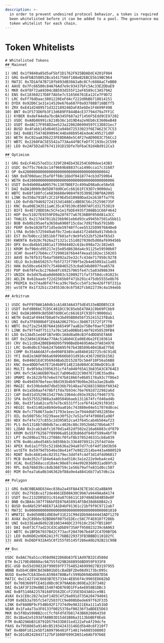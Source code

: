 ```yaml
---
description: >-
  in order to prevent undesired protocol behavior, a token is required to have
  been whitelisted before it can be added to a pool. The governance maintains a
  token whitelist for each chain.
---
```


# Token Whitelists

````markup
# Whitelisted Tokens
## Mainnet
```
1) UNI 0x1f9840a85d5aF5bf1D1762F925BDADdC4201F984
2) GRG 0x4FbB350052Bca5417566f188eB2EBCE5b19BC964
3) MATIC 0x7D1AfA7B718fb893dB30A3aBc0Cfc608AaCfeBB0
4) AAVE 0x7Fc66500c84A76Ad7e9c93437bFc5Ac33E2DDaE9
5) MKR 0x9f8F72aA9304c8B593d555F12eF6589cC3A579A2
6) ENS 0xC18360217D8F7Ab5e7c516566761Ea12Ce7F9D72
7) LRC 0xFf76dDaac3801220EeFd4cf222d0bBb718814151
8) DYDX 0x92D6C1e31e14520e676a687F0a93788B716BEff5
9) ZRX 0xE41d2489571d322189246DaFA5ebDe1F4699F498
10) BNT 0x1F573D6Fb3F13d689FF844B4cE37794d79a7FF1C
11) KYBER 0xdeFA4e8a7bcBA345F687a2f1456F5Edd9CE97202
12) USDC 0xA0b86991c6218b36c1d19D4a2e9Eb0cE3606eB48
13) USDT 0xdAC17F958D2ee523a2206206994597C13D831ec7
14) BUSD 0x4Fabb145d64652a948d72533023f6E7A623C7C53
15) DAI 0x6B175474E89094C44Da98b954EedeAC495271d0F
16) WETH 0xC02aaA39b223FE8D0A0e5C4F27eAD9083C756Cc2
17) WBTC 0x2260FAC5E5542a773Aa44fBCfeDf7C193bc2C599
18) LEO 0x2AF5D2aD76741191D15Dfe7bF6aC92d4Bd912Ca3
```
## Optimism
```
1) GRG 0xEcF46257ed31c329F204Eb43E254C609dee143B3
2) USDC 0x7f5c764cbc14f9669b88837ca1490cca17c31607
3) OP 0x4200000000000000000000000000000000000042
4) SNX 0x8700daec35af8ff88c16bdf0418774cb3d7599b4
5) WETH 0x4200000000000000000000000000000000000006
6) USDT 0x94b008aA00579c1307B0EF2c499aD98a8ce58e58
7) DAI 0xDA10009cBd5D07dd0CeCc66161FC93D7c9000da1
8) WBTC 0x68f180fcCe6836688e9084f035309E29Bf0A2095
9) LINK 0x350a791Bfc2C21F9Ed5d10980Dad2e2638ffa7f6
10) LDO 0xFdb794692724153d1488CcdBE0C56c252596735F
11) KNC 0xa00E3A3511aAC35cA78530c85007AFCd31753819
12) BIFI 0x4E720DD3Ac5CFe1e1fbDE4935f386Bb1C66F4642
13) HOP 0xc5102fE9359FD9a28f877a67E36B0F050d81a3CC
14) THALES 0x217d47011b23bb961eb6d93ca9945b7501a5bb11
15) BOB 0xb0b195aefa3650a6908f15cdac7d92f8a5791b0b
16) PERP 0x9e1028f5f1d5ede59748ffcee5532509976840e0
17) LYRA 0x50c5725949a6f0c72e6c4a641f24049a917db0cb
18) EST 0x7b0bcc23851bbf7601efc9e9fe532bf5284f65d3
19) KWENTA 0x920cf626a271321c151d027030d5d08af699456b
20) OPX 0xcdb4bb51801a1f399d4402c61bc098a72c382e65
21) KROM 0xf98dcd95217e15e05d8638da4c91125e59590b07
22) XCHF 0xe4f27b04cc7729901876b44f4eaa5102ec150265
23) AAVE 0x76fb31fb4af56892a25e32cfc43de717950c9278
24) VELO 0x3c8b650257cfb5f272f799f5e2b4e65093a11a05
25) HAN 0x50bce64397c75488465253c0a034b8097fea6578
26) POP 0x6f0fecbc276de8fc69257065fe47c5a03d986394
27) UNIDX 0x5d47baba0d66083c52009271faf3f50dcc01023c
28) AELIN 0x61baadcf22d2565b0f471b291c475db5555e0b76
29) PREMIA 0x374ad0f47f4ca39c78e5cc54f1c9e426ff8f231a
30) wstETH 0x1f32b1c2345538c0c6f582fcb022739c4a194ebb
```
## Arbitrum
```
1) USDC 0xFF970A61A04b1cA14834A43f5dE4533eBDDB5CC8
2) USDT 0xFd086bC7CD5C481DCC9C85ebE478A1C0b69FCbb9
3) DAI 0xDA10009cBd5D07dd0CeCc66161FC93D7c9000da1
4) WETH 0x82aF49447D8a07e3bd95BD0d56f35241523fBab1
5) UNI 0xFa7F8980b0f1E64A2062791cc3b0871572f1F7f0
6) WBTC 0x2f2a2543B76A4166549F7aaB2e75Bef0aefC5B0f
7) LINK 0xf97f4df75117a78c1A5a0DBb814Af92458539FB4
8) LDO 0x13Ad51ed4F1B7e9Dc168d8a00cB3f4dDD85EfA60
9) GRT 0x23A941036Ae778Ac51Ab04CEa08Ed6e2FE103614
10) CRV 0x11cDb42B0EB46D95f990BeDD4695A6e3fA034978
11) LRC 0x46d0cE7de6247b0A95f67b43B589b4041BaE7fbE
12) COMP 0x354A6dA3fcde098F8389cad84b0182725c6C91dE
13) YFI 0x82e3A8F066a6989666b031d916c43672085b1582
14) BAL 0x040d1EdC9569d4Bab2D15287Dc5A4F10F56a56B8
15) KNC 0xe4DDDfe67E7164b0FE14E218d80dC4C08eDC01cB
16) MULTI 0x9Fb9a33956351cf4fa040f65A13b835A3C8764E3
17) GMX 0xfc5A1A6EB076a2C7aD06eD22C90d7E710E35ad0a
18) UMAMI 0x1622bf67e6e5747b81866fe0b85178a93c7f86e3
19) GMD 0x4945970efeec98d393b4b979b9be265a3ae28a8b
20) MAGIC 0x539bde0d7dbd336b79148aa742883198bbf60342
21) BFR 0x1a5b0aaf478bf1fda7b934c76e7692d722982a6d
22) CAP 0x031d35296154279dc1984dcd93e392b1f946737b
23) SPA 0x5575552988a3a80504bbaeb1311674fcfd40ad4b
24) DBL 0xd3f1da62cafb7e7bc6531ff1cef6f414291f03d3
25) HEGIC 0x431402e8b9de9aa016c743880e04e517074d8cec
26) MGN 0xfc77b86f3ade71793e1eec1e7944db074922856e
27) OIL 0x500756c7d239aee30f52c7e52af4f4f008d1a98f
28) HDX 0xf4fe727c855c2d395852ca43f645cab4b504af23
29) PLS 0x51318b7d00db7acc4026c88c3952b66278b6a67f
30) L2DAO 0x2cab3abfc1670d1a452df502e216a66883cdf079
31) KROM 0x55ff62567f09906a85183b866df84bf599a4bf70
32) LPT 0x289ba1701c2f088cf0faf8b3705246331cb8a839
33) KTN 0x46ca8ed5465cb859bb3c3364078912c25f4d74de
34) APEX 0x61a1ff55c5216b636a294a07d77c6f4df10d3b56
35) wstETH 0x5979d7b546e38e414f7e9822514be443a4800529
36) RDNT 0x0c4681e6c0235179ec3d4f4fc4df3d14fdd96017
37) MCB 0x4e352cf164e64adcbad318c3a1e222e9eba4ce42
38) XCAL 0xd2568accd10a4c98e87c44e9920360031ad89fcb
39) RPL 0xb766039cc6db368759c1e56b79affe831d0cc507
40) MIM 0xfea7a6a0b346362bf88a9e4a88416b77a57d6c2a
```
## Polygon
```
1) GRG 0xBC0BEA8E634ec838a2a45F8A43E7E16Cd2a8BA99
2) USDC 0x2791Bca1f2de4661ED88A30C99A7a9449Aa84174
3) USDT 0xc2132D05D31c914a87C6611C10748AEb04B58e8F
4) BNB 0x3BA4c387f786bFEE076A58914F5Bd38d668B42c3
5) BUSD 0xdAb529f40E671A1D4bF91361c21bf9f0C9712ab7
6) MATIC 0x0000000000000000000000000000000000001010
7) WMATIC 0x0d500B1d8E8eF31E21C99d1Db9A6444d3ADf1270
8) AVAX 0x2C89bbc92BD86F8075d1DEcc58C7F4E0107f286b
9) UNI 0xb33EaAd8d922B1083446DC23f610c2567fB5180f
10) DAI 0x8f3Cf7ad23Cd3CaDbD9735AFf958023239c6A063
11) WBTC 0x1BFD67037B42Cf73acF2047067bd4F2C47D9BfD6
12) LEO 0x06D02e9D62A13fC76BB229373FB3BBBD1101D2fC
13) AAVE 0xD6DF932A45C0f255f85145f286eA0b292B21C90B
```
## Bsc
```
USDC 0x8AC76a51cc950d9822D68b83fE1Ad97B32Cd580d
ETH 0x2170Ed0880ac9A755fd29B2688956BD959F933F8
BSC-USD 0x55d398326f99059fF775485246999027B3197955
WBNB 0xbb4CdB9CBd36B01bD1cBaEBF2De08d9173bc095c
BUSD 0xe9e7CEA3DedcA5984780Bafc599bD69ADd087D56
MATIC 0xCC42724C6683B7E57334c4E856f4c9965ED682bD
DOT 0x7083609fCE4d1d8Dc0C979AAb8c869Ea2C873402
DAI 0x1AF3F329e8BE154074D8769D1FFa4eE058B1DBc3
UNI 0xBf5140A22578168FD562DCcF235E5D43A02ce9B1
AVAX 0x1CE0c2827e2eF14D5C4f29a091d735A204794041
ATOM 0x0Eb3a705fc54725037CC9e008bDede697f62F335
LINK 0xF8A0BF9cF54Bb92F17374d9e9A321E6a111a51bD
NEAR 0x1Fa4a73a3F0133f0025378af00236f3aBDEE5D63
MKR 0x5f0Da599BB2ccCfcf6Fdfd7D81743B6020864350
ZEC 0x1Ba42e5193dfA8B03D15dd1B86a3113bbBEF8Eeb
FTM 0xAD29AbB318791D579433D831ed122aFeAf29dcfe
PAXG 0x7950865a9140cB519342433146Ed5b40c6F210f7
TWT 0x4B0F1812e5Df2A09796481Ff14017e6005508003
BAT 0x101d82428437127bF1608F699CD651e6Abf9766E
```
````
